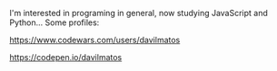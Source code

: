 I'm interested in programing in general, now studying JavaScript and Python... Some profiles:

https://www.codewars.com/users/davilmatos

https://codepen.io/davilmatos
